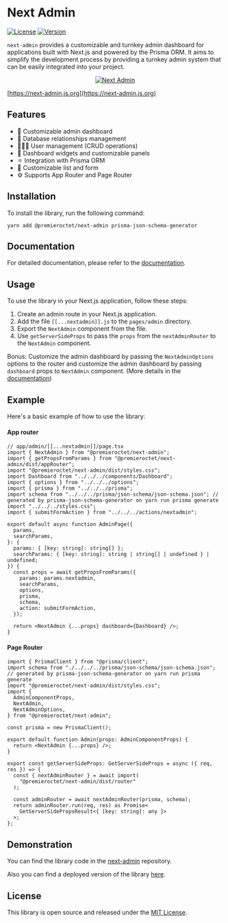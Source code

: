 # Next Admin

[![License](https://img.shields.io/badge/License-MIT-green.svg)](https://opensource.org/licenses/MIT)
[![Version](https://img.shields.io/npm/v/@premieroctet/next-admin/latest)](https://www.npmjs.com/package/@premieroctet/next-admin)

`next-admin` provides a customizable and turnkey admin dashboard for applications built with Next.js and powered by the Prisma ORM. It aims to simplify the development process by providing a turnkey admin system that can be easily integrated into your project.

<div align="center" style="display:flex;flex-direction:column;">
  <a href="https://next-admin.js.org">
    <img src="https://next-admin.js.org/screenshot.png" alt="Next Admin" />
  </a>
</div>

[https://next-admin.js.org](https://next-admin.js.org)

## Features

- 💅 Customizable admin dashboard
- 💽 Database relationships management
- 👩🏻‍💻 User management (CRUD operations)
- 🎨 Dashboard widgets and customizable panels
- ⚛️ Integration with Prisma ORM
- 👔 Customizable list and form
- ⚙️ Supports App Router and Page Router

## Installation

To install the library, run the following command:

```shell
yarn add @premieroctet/next-admin prisma-json-schema-generator
```

## Documentation

For detailed documentation, please refer to the [documentation](https://next-admin-docs.vercel.app/).

## Usage

To use the library in your Next.js application, follow these steps:

1. Create an admin route in your Next.js application.
2. Add the file `[[...nextadmin]].js` to the `pages/admin` directory.
3. Export the `NextAdmin` component from the file.
4. Use `getServerSideProps` to pass the `props` from the `nextAdminRouter` to the `NextAdmin` component.

Bonus: Customize the admin dashboard by passing the `NextAdminOptions` options to the router and customize the admin dashboard by passing `dashboard` props to `NextAdmin` component. (More details in the [documentation](https://next-admin-docs.vercel.app/))

## Example

Here's a basic example of how to use the library:

#### App router

```tsx
// app/admin/[[...nextadmin]]/page.tsx
import { NextAdmin } from "@premieroctet/next-admin";
import { getPropsFromParams } from "@premieroctet/next-admin/dist/appRouter";
import "@premieroctet/next-admin/dist/styles.css";
import Dashboard from "../../../components/Dashboard";
import { options } from "../../../options";
import { prisma } from "../../../prisma";
import schema from "../../../prisma/json-schema/json-schema.json"; // generated by prisma-json-schema-generator on yarn run prisma generate
import "../../../styles.css";
import { submitFormAction } from "../../../actions/nextadmin";

export default async function AdminPage({
  params,
  searchParams,
}: {
  params: { [key: string]: string[] };
  searchParams: { [key: string]: string | string[] | undefined } | undefined;
}) {
  const props = await getPropsFromParams({
    params: params.nextadmin,
    searchParams,
    options,
    prisma,
    schema,
    action: submitFormAction,
  });

  return <NextAdmin {...props} dashboard={Dashboard} />;
}
```

#### Page Router

```tsx
import { PrismaClient } from "@prisma/client";
import schema from "./../../../prisma/json-schema/json-schema.json"; // generated by prisma-json-schema-generator on yarn run prisma generate
import "@premieroctet/next-admin/dist/styles.css";
import {
  AdminComponentProps,
  NextAdmin,
  NextAdminOptions,
} from "@premieroctet/next-admin";

const prisma = new PrismaClient();

export default function Admin(props: AdminComponentProps) {
  return <NextAdmin {...props} />;
}

export const getServerSideProps: GetServerSideProps = async ({ req, res }) => {
  const { nextAdminRouter } = await import(
    "@premieroctet/next-admin/dist/router"
  );

  const adminRouter = await nextAdminRouter(prisma, schema);
  return adminRouter.run(req, res) as Promise<
    GetServerSidePropsResult<{ [key: string]: any }>
  >;
};
```

## Demonstration

You can find the library code in the [next-admin](https://github.com/premieroctet/next-admin) repository.

Also you can find a deployed version of the library [here](https://next-admin-po.vercel.app/).

## License

This library is open source and released under the [MIT License](https://opensource.org/licenses/MIT).
